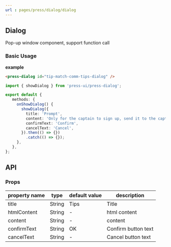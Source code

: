 ```yaml
---
url : pages/press/dialog/dialog
---
```


## Dialog 


Pop-up window component, support function call

### Basic Usage

**example**

```html
<press-dialog id="tip-match-comm-tips-dialog" />
```

```ts
import { showDialog } from 'press-ui/press-dialog';

export default {
   methods: {
     onShowDialog() {
       showDialog({
         title: 'Prompt',
         content: 'Only for the captain to sign up, send it to the captain to sign up! ',
         confirmText: 'Confirm',
         cancelText: 'Cancel',
       }).then(() => {})
         .catch(() => {});
     },
   },
};
```

## API

### Props

| property name | type   | default value | description         |
| ------------- | ------ | ------------- | ------------------- |
| title         | String | Tips          | Title               |
| htmlContent   | String | -             | html content        |
| content       | String | -             | content             |
| confirmText   | String | OK            | Confirm button text |
| cancelText    | String | -             | Cancel button text  |